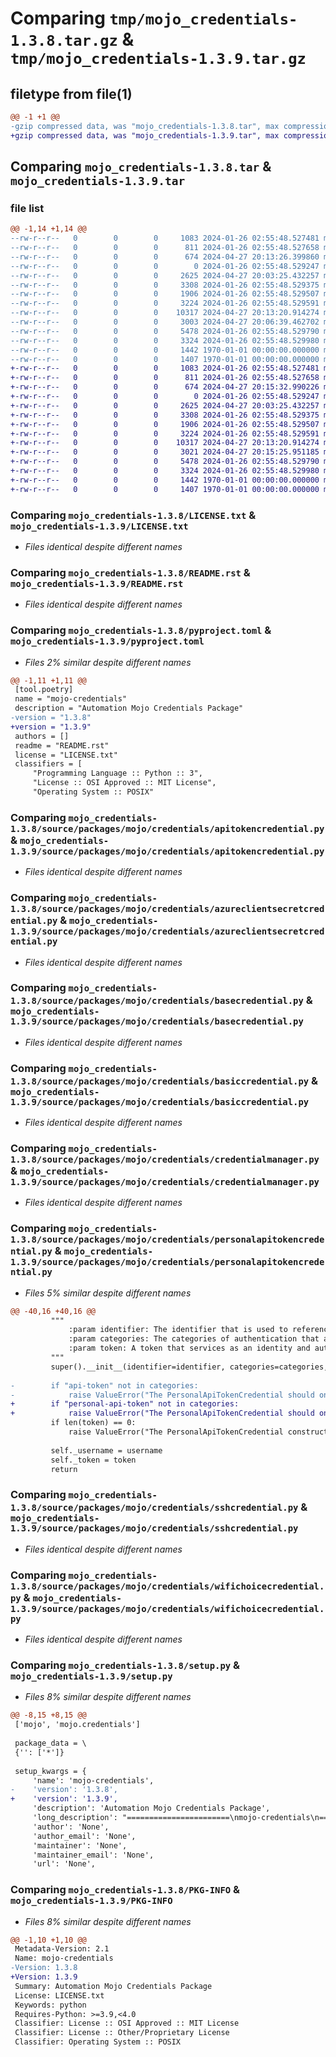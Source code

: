 # Comparing `tmp/mojo_credentials-1.3.8.tar.gz` & `tmp/mojo_credentials-1.3.9.tar.gz`

## filetype from file(1)

```diff
@@ -1 +1 @@
-gzip compressed data, was "mojo_credentials-1.3.8.tar", max compression
+gzip compressed data, was "mojo_credentials-1.3.9.tar", max compression
```

## Comparing `mojo_credentials-1.3.8.tar` & `mojo_credentials-1.3.9.tar`

### file list

```diff
@@ -1,14 +1,14 @@
--rw-r--r--   0        0        0     1083 2024-01-26 02:55:48.527481 mojo_credentials-1.3.8/LICENSE.txt
--rw-r--r--   0        0        0      811 2024-01-26 02:55:48.527658 mojo_credentials-1.3.8/README.rst
--rw-r--r--   0        0        0      674 2024-04-27 20:13:26.399860 mojo_credentials-1.3.8/pyproject.toml
--rw-r--r--   0        0        0        0 2024-01-26 02:55:48.529247 mojo_credentials-1.3.8/source/packages/mojo/credentials/__init__.py
--rw-r--r--   0        0        0     2625 2024-04-27 20:03:25.432257 mojo_credentials-1.3.8/source/packages/mojo/credentials/apitokencredential.py
--rw-r--r--   0        0        0     3308 2024-01-26 02:55:48.529375 mojo_credentials-1.3.8/source/packages/mojo/credentials/azureclientsecretcredential.py
--rw-r--r--   0        0        0     1906 2024-01-26 02:55:48.529507 mojo_credentials-1.3.8/source/packages/mojo/credentials/basecredential.py
--rw-r--r--   0        0        0     3224 2024-01-26 02:55:48.529591 mojo_credentials-1.3.8/source/packages/mojo/credentials/basiccredential.py
--rw-r--r--   0        0        0    10317 2024-04-27 20:13:20.914274 mojo_credentials-1.3.8/source/packages/mojo/credentials/credentialmanager.py
--rw-r--r--   0        0        0     3003 2024-04-27 20:06:39.462702 mojo_credentials-1.3.8/source/packages/mojo/credentials/personalapitokencredential.py
--rw-r--r--   0        0        0     5478 2024-01-26 02:55:48.529790 mojo_credentials-1.3.8/source/packages/mojo/credentials/sshcredential.py
--rw-r--r--   0        0        0     3324 2024-01-26 02:55:48.529980 mojo_credentials-1.3.8/source/packages/mojo/credentials/wifichoicecredential.py
--rw-r--r--   0        0        0     1442 1970-01-01 00:00:00.000000 mojo_credentials-1.3.8/setup.py
--rw-r--r--   0        0        0     1407 1970-01-01 00:00:00.000000 mojo_credentials-1.3.8/PKG-INFO
+-rw-r--r--   0        0        0     1083 2024-01-26 02:55:48.527481 mojo_credentials-1.3.9/LICENSE.txt
+-rw-r--r--   0        0        0      811 2024-01-26 02:55:48.527658 mojo_credentials-1.3.9/README.rst
+-rw-r--r--   0        0        0      674 2024-04-27 20:15:32.990226 mojo_credentials-1.3.9/pyproject.toml
+-rw-r--r--   0        0        0        0 2024-01-26 02:55:48.529247 mojo_credentials-1.3.9/source/packages/mojo/credentials/__init__.py
+-rw-r--r--   0        0        0     2625 2024-04-27 20:03:25.432257 mojo_credentials-1.3.9/source/packages/mojo/credentials/apitokencredential.py
+-rw-r--r--   0        0        0     3308 2024-01-26 02:55:48.529375 mojo_credentials-1.3.9/source/packages/mojo/credentials/azureclientsecretcredential.py
+-rw-r--r--   0        0        0     1906 2024-01-26 02:55:48.529507 mojo_credentials-1.3.9/source/packages/mojo/credentials/basecredential.py
+-rw-r--r--   0        0        0     3224 2024-01-26 02:55:48.529591 mojo_credentials-1.3.9/source/packages/mojo/credentials/basiccredential.py
+-rw-r--r--   0        0        0    10317 2024-04-27 20:13:20.914274 mojo_credentials-1.3.9/source/packages/mojo/credentials/credentialmanager.py
+-rw-r--r--   0        0        0     3021 2024-04-27 20:15:25.951185 mojo_credentials-1.3.9/source/packages/mojo/credentials/personalapitokencredential.py
+-rw-r--r--   0        0        0     5478 2024-01-26 02:55:48.529790 mojo_credentials-1.3.9/source/packages/mojo/credentials/sshcredential.py
+-rw-r--r--   0        0        0     3324 2024-01-26 02:55:48.529980 mojo_credentials-1.3.9/source/packages/mojo/credentials/wifichoicecredential.py
+-rw-r--r--   0        0        0     1442 1970-01-01 00:00:00.000000 mojo_credentials-1.3.9/setup.py
+-rw-r--r--   0        0        0     1407 1970-01-01 00:00:00.000000 mojo_credentials-1.3.9/PKG-INFO
```

### Comparing `mojo_credentials-1.3.8/LICENSE.txt` & `mojo_credentials-1.3.9/LICENSE.txt`

 * *Files identical despite different names*

### Comparing `mojo_credentials-1.3.8/README.rst` & `mojo_credentials-1.3.9/README.rst`

 * *Files identical despite different names*

### Comparing `mojo_credentials-1.3.8/pyproject.toml` & `mojo_credentials-1.3.9/pyproject.toml`

 * *Files 2% similar despite different names*

```diff
@@ -1,11 +1,11 @@
 [tool.poetry]
 name = "mojo-credentials"
 description = "Automation Mojo Credentials Package"
-version = "1.3.8"
+version = "1.3.9"
 authors = []
 readme = "README.rst"
 license = "LICENSE.txt"
 classifiers = [
     "Programming Language :: Python :: 3",
     "License :: OSI Approved :: MIT License",
     "Operating System :: POSIX"
```

### Comparing `mojo_credentials-1.3.8/source/packages/mojo/credentials/apitokencredential.py` & `mojo_credentials-1.3.9/source/packages/mojo/credentials/apitokencredential.py`

 * *Files identical despite different names*

### Comparing `mojo_credentials-1.3.8/source/packages/mojo/credentials/azureclientsecretcredential.py` & `mojo_credentials-1.3.9/source/packages/mojo/credentials/azureclientsecretcredential.py`

 * *Files identical despite different names*

### Comparing `mojo_credentials-1.3.8/source/packages/mojo/credentials/basecredential.py` & `mojo_credentials-1.3.9/source/packages/mojo/credentials/basecredential.py`

 * *Files identical despite different names*

### Comparing `mojo_credentials-1.3.8/source/packages/mojo/credentials/basiccredential.py` & `mojo_credentials-1.3.9/source/packages/mojo/credentials/basiccredential.py`

 * *Files identical despite different names*

### Comparing `mojo_credentials-1.3.8/source/packages/mojo/credentials/credentialmanager.py` & `mojo_credentials-1.3.9/source/packages/mojo/credentials/credentialmanager.py`

 * *Files identical despite different names*

### Comparing `mojo_credentials-1.3.8/source/packages/mojo/credentials/personalapitokencredential.py` & `mojo_credentials-1.3.9/source/packages/mojo/credentials/personalapitokencredential.py`

 * *Files 5% similar despite different names*

```diff
@@ -40,16 +40,16 @@
         """
             :param identifier: The identifier that is used to reference this credential.  (required)
             :param categories: The categories of authentication that are supported by the credential
             :param token: A token that services as an identity and authenticate to allow the use of specific APIs.
         """
         super().__init__(identifier=identifier, categories=categories, role=role)
 
-        if "api-token" not in categories:
-            raise ValueError("The PersonalApiTokenCredential should only be given credentials of category 'api-token'.")
+        if "personal-api-token" not in categories:
+            raise ValueError("The PersonalApiTokenCredential should only be given credentials of category 'personal-api-token'.")
         if len(token) == 0:
             raise ValueError("The PersonalApiTokenCredential constructor requires a 'token' parameter be provided.")
         
         self._username = username
         self._token = token
         return
```

### Comparing `mojo_credentials-1.3.8/source/packages/mojo/credentials/sshcredential.py` & `mojo_credentials-1.3.9/source/packages/mojo/credentials/sshcredential.py`

 * *Files identical despite different names*

### Comparing `mojo_credentials-1.3.8/source/packages/mojo/credentials/wifichoicecredential.py` & `mojo_credentials-1.3.9/source/packages/mojo/credentials/wifichoicecredential.py`

 * *Files identical despite different names*

### Comparing `mojo_credentials-1.3.8/setup.py` & `mojo_credentials-1.3.9/setup.py`

 * *Files 8% similar despite different names*

```diff
@@ -8,15 +8,15 @@
 ['mojo', 'mojo.credentials']
 
 package_data = \
 {'': ['*']}
 
 setup_kwargs = {
     'name': 'mojo-credentials',
-    'version': '1.3.8',
+    'version': '1.3.9',
     'description': 'Automation Mojo Credentials Package',
     'long_description': "=======================\nmojo-credentials\n=======================\nThis is a package used for managing different types of credentials.\n\n=================\nCode Organization\n=================\n* .vscode - Common tasks\n* development - This is where the runtime environment scripts are located\n* repository-setup - Scripts for homing your repository and to your checkout and machine setup\n* userguide - Where you put your user guide\n* source/packages - Put your root folder here 'source/packages/(root-module-folder)'\n* source/sphinx - This is the Sphinx documentation folder\n* workspaces - This is where you add VSCode workspaces templates and where workspaces show up when homed.\n\n==========\nReferences\n==========\n\n- `User Guide <userguide/userguide.rst>`\n- `Coding Standards <userguide/10-00-coding-standards.rst>`\n",
     'author': 'None',
     'author_email': 'None',
     'maintainer': 'None',
     'maintainer_email': 'None',
     'url': 'None',
```

### Comparing `mojo_credentials-1.3.8/PKG-INFO` & `mojo_credentials-1.3.9/PKG-INFO`

 * *Files 8% similar despite different names*

```diff
@@ -1,10 +1,10 @@
 Metadata-Version: 2.1
 Name: mojo-credentials
-Version: 1.3.8
+Version: 1.3.9
 Summary: Automation Mojo Credentials Package
 License: LICENSE.txt
 Keywords: python
 Requires-Python: >=3.9,<4.0
 Classifier: License :: OSI Approved :: MIT License
 Classifier: License :: Other/Proprietary License
 Classifier: Operating System :: POSIX
```

